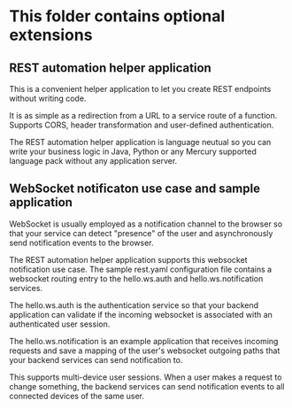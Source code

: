 # This folder contains optional extensions

## REST automation helper application

This is a convenient helper application to let you create REST endpoints without writing code.

It is as simple as a redirection from a URL to a service route of a function. Supports CORS, header transformation and user-defined authentication.

The REST automation helper application is language neutual so you can write your business logic in Java, Python or any Mercury supported language pack without any application server.

## WebSocket notificaton use case and sample application

WebSocket is usually employed as a notification channel to the browser so that
your service can detect "presence" of the user and asynchronously send
notification events to the browser.

The REST automation helper application supports this websocket notification use case. The sample rest.yaml configuration file contains a websocket routing entry
to the hello.ws.auth and hello.ws.notification services.

The hello.ws.auth is the authentication service so that your backend application
can validate if the incoming websocket is associated with an authenticated user
session.

The hello.ws.notification is an example application that receives incoming requests and save a mapping of the user's websocket outgoing paths that your backend services can send notification to.

This supports multi-device user sessions. When a user makes a request to change something, the backend services can send notification events to all connected devices of the same user.
